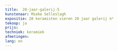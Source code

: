```yaml
---
title:  20-jaar-galerij-5
kunstenaar: Mieke Selleslagh
expositie: 20 keramisten vieren 20 jaar galerij π²
tekoop: ja
prijs: 
techniek: keramiek
afmetingen: 
lang: en
---
```

